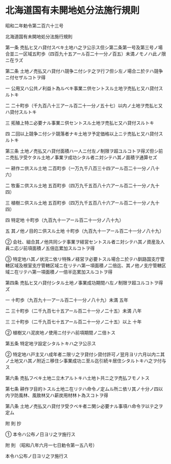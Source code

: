 # 北海道国有未開地処分法施行規則

昭和二年勅令第二百六十三号

北海道国有未開地処分法施行規則

第一条 売払ヒ又ハ貸付スベキ土地ハ之ヲ公示ス但シ第二条第一号及第三号ノ場合並ニ一区域五町歩（四百九十五アール百二十一分ノ百五）未満ノモノハ此ノ限ニ在ラズ

第二条 土地ノ売払又ハ貸付ハ競争ニ付シテ之ヲ行フ但シ左ノ場合ニ於テハ競争ニ付セザルコトヲ得

一 公用又ハ公共ノ利益ト為ルベキ事業ニ供セントスル土地ヲ売払ヒ又ハ貸付スルトキ

二 二十町歩（千九百八十三アール百二十一分ノ五十七）以内ノ土地ヲ売払ヒ又ハ貸付スルトキ

三 拓殖上特ニ必要ナル事業ニ供セントスル土地ヲ売払ヒ又ハ貸付スルトキ

四 二回以上競争ニ付シテ競落者ナキ土地ヲ予定価格以上ニテ売払ヒ又ハ貸付スルトキ

第三条 土地ノ売払又ハ貸付面積ハ一人ニ付左ノ制限ヲ超ユルコトヲ得ズ但シ前ニ売払ヲ受ケタル土地ノ事業ヲ成功シタル者ニ対シテハ其ノ面積ヲ通算セズ

一 耕作ニ供スル土地 二百町歩（一万九千八百三十四アール百二十一分ノ八十六）

二 牧畜ニ供スル土地 五百町歩（四万九千五百八十六アール百二十一分ノ九十四）

三 植樹ニ供スル土地 五百町歩（四万九千五百八十六アール百二十一分ノ九十四）

四 特定地 十町歩（九百九十一アール百二十一分ノ八十九）

五 其ノ他ノ目的ニ供スル土地 十町歩（九百九十一アール百二十一分ノ八十九）

② 会社、組合其ノ他共同シテ事業ヲ経営セントスル者ニ対シテハ其ノ資産及人員ニ応ジ前項面積ノ五倍迄累加スルコトヲ得

③ 特定地ハ其ノ状況ニ依リ特殊ノ経営ヲ必要トスル場合ニ於テハ釧路国支庁管轄区域及根室支庁管轄区域ニ在リテハ第一項面積ノ二倍迄、其ノ他ノ支庁管轄区域ニ在リテハ第一項面積ノ一倍半迄累加スルコトヲ得

第四条 売払ヒ又ハ貸付シタル土地ノ事業成功期間ハ左ノ制限ヲ超ユルコトヲ得ズ

一 十町歩（九百九十一アール百二十一分ノ八十九）未満 五年

二 三十町歩（二千九百七十五アール百二十一分ノ二十五）未満 八年

三 三十町歩（二千九百七十五アール百二十一分ノ二十五）以上 十年

② 植樹又ハ泥炭地ノ使用ニ付テハ前項期間ノ二倍トス

第五条 特定地ヲ設定シタルトキハ之ヲ公示ス

② 特定地ハ戸主又ハ成年者ニ限リ之ヲ貸付シ貸付許可ノ翌月ヨリ六月以内ニ其ノ土地又ハ其ノ附近ニ移住シ事業成功ニ至ル迄引続キ居住シタルトキハ之ヲ付与ス

第六条 売払フベキ土地ニ立木アルトキハ土地ト共ニ之ヲ売払フモノトス

第七条 耕作ヲ目的トスル土地ニ在リテハ命令ノ定ムル所ニ依リ其ノ十分ノ四以内ヲ防風林、風致林又ハ薪炭用材林ト為スコトヲ得

第八条 土地ノ売払又ハ貸付ヲ受クベキ者ニ関シ必要ナル事項ハ命令ヲ以テ之ヲ定ム

附 則 抄

① 本令ハ公布ノ日ヨリ之ヲ施行ス

附 則 （昭和八年六月一七日勅令第一五八号）

本令ハ公布ノ日ヨリ之ヲ施行ス
